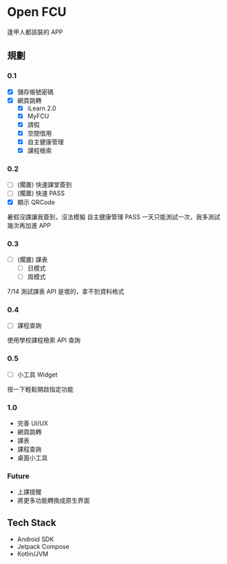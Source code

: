# Open FCU

逢甲人都該裝的 APP

## 規劃

### 0.1

- [x] 儲存帳號密碼
- [x] 網頁跳轉
  - [x] iLearn 2.0
  - [x] MyFCU
  - [x] 請假
  - [x] 空間借用
  - [x] 自主健康管理
  - [x] 課程檢索

### 0.2

- [ ] (擱置) 快速課堂簽到
- [ ] (擱置) 快速 PASS
- [x] 顯示 QRCode

暑假沒課讓我簽到，沒法模擬
自主健康管理 PASS 一天只能測試一次，我多測試幾次再加進 APP

### 0.3

- [ ] (擱置) 課表
  - [ ] 日模式
  - [ ] 周模式

7/14 測試課表 API 是壞的，拿不到資料格式

### 0.4

- [ ] 課程查詢

使用學校課程檢索 API 查詢

### 0.5

- [ ] 小工具 Widget

按一下輕鬆開啟指定功能

### 1.0

- 完善 UI/UX
- 網頁跳轉
- 課表
- 課程查詢
- 桌面小工具

### Future

- 上課提醒
- 將更多功能轉換成原生界面

## Tech Stack

- Android SDK
- Jetpack Compose
- Kotlin/JVM
